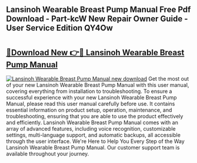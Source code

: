 ## Lansinoh Wearable Breast Pump Manual Free Pdf Download - Part-kcW New Repair Owner Guide - User Service Edition QY4Ow

# <h2><a href="http://bc11712.oget.top/?id=Lansinoh+Wearable+Breast+Pump+Manual">🔗Download New 👉🔴 Lansinoh Wearable Breast Pump Manual</a></h2>

[![Lansinoh Wearable Breast Pump Manual new download](https://i.imgur.com/5g1atiW.png)](http://bc11712.oget.top/?id=Lansinoh+Wearable+Breast+Pump+Manual)
Get the most out of your new Lansinoh Wearable Breast Pump Manual with this user manual, covering everything from installation to troubleshooting. To ensure a successful experience with your new Lansinoh Wearable Breast Pump Manual, please read this user manual carefully before use. It contains essential information on product setup, operation, maintenance, and troubleshooting, ensuring that you are able to use the product effectively and efficiently. Lansinoh Wearable Breast Pump Manual comes with an array of advanced features, including voice recognition, customizable settings, multi-language support, and automatic backups, all accessible through the user interface. We're Here to Help You Every Step of the Way Lansinoh Wearable Breast Pump Manual. Our customer support team is available throughout your journey.
